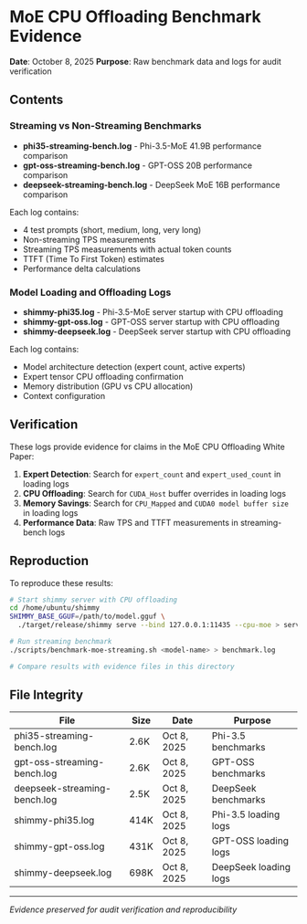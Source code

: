 # MoE CPU Offloading Benchmark Evidence

**Date**: October 8, 2025
**Purpose**: Raw benchmark data and logs for audit verification

## Contents

### Streaming vs Non-Streaming Benchmarks

- **phi35-streaming-bench.log** - Phi-3.5-MoE 41.9B performance comparison
- **gpt-oss-streaming-bench.log** - GPT-OSS 20B performance comparison
- **deepseek-streaming-bench.log** - DeepSeek MoE 16B performance comparison

Each log contains:
- 4 test prompts (short, medium, long, very long)
- Non-streaming TPS measurements
- Streaming TPS measurements with actual token counts
- TTFT (Time To First Token) estimates
- Performance delta calculations

### Model Loading and Offloading Logs

- **shimmy-phi35.log** - Phi-3.5-MoE server startup with CPU offloading
- **shimmy-gpt-oss.log** - GPT-OSS server startup with CPU offloading
- **shimmy-deepseek.log** - DeepSeek server startup with CPU offloading

Each log contains:
- Model architecture detection (expert count, active experts)
- Expert tensor CPU offloading confirmation
- Memory distribution (GPU vs CPU allocation)
- Context configuration

## Verification

These logs provide evidence for claims in the MoE CPU Offloading White Paper:

1. **Expert Detection**: Search for `expert_count` and `expert_used_count` in loading logs
2. **CPU Offloading**: Search for `CUDA_Host` buffer overrides in loading logs
3. **Memory Savings**: Search for `CPU_Mapped` and `CUDA0 model buffer size` in loading logs
4. **Performance Data**: Raw TPS and TTFT measurements in streaming-bench logs

## Reproduction

To reproduce these results:

```bash
# Start shimmy server with CPU offloading
cd /home/ubuntu/shimmy
SHIMMY_BASE_GGUF=/path/to/model.gguf \
  ./target/release/shimmy serve --bind 127.0.0.1:11435 --cpu-moe > server.log 2>&1 &

# Run streaming benchmark
./scripts/benchmark-moe-streaming.sh <model-name> > benchmark.log

# Compare results with evidence files in this directory
```

## File Integrity

| File | Size | Date | Purpose |
|------|------|------|---------|
| phi35-streaming-bench.log | 2.6K | Oct 8, 2025 | Phi-3.5 benchmarks |
| gpt-oss-streaming-bench.log | 2.6K | Oct 8, 2025 | GPT-OSS benchmarks |
| deepseek-streaming-bench.log | 2.5K | Oct 8, 2025 | DeepSeek benchmarks |
| shimmy-phi35.log | 414K | Oct 8, 2025 | Phi-3.5 loading logs |
| shimmy-gpt-oss.log | 431K | Oct 8, 2025 | GPT-OSS loading logs |
| shimmy-deepseek.log | 698K | Oct 8, 2025 | DeepSeek loading logs |

---
*Evidence preserved for audit verification and reproducibility*
